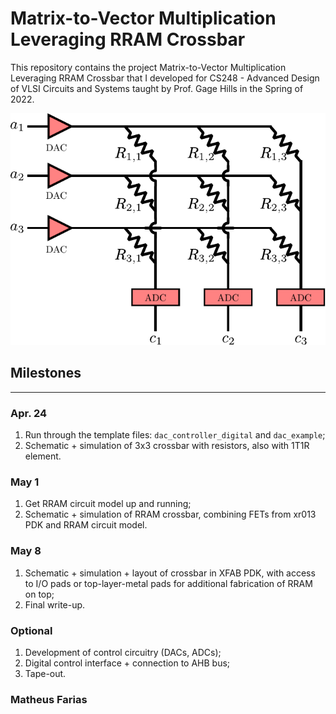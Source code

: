 # Matrix-to-Vector Multiplication Leveraging RRAM Crossbar

This repository contains the project Matrix-to-Vector Multiplication Leveraging RRAM Crossbar that I developed for CS248 - Advanced Design of VLSI Circuits and Systems taught by Prof. Gage Hills in the Spring of 2022.

<p align="center">
  <img  src="https://raw.githubusercontent.com/matheussfarias/cs248/master/gage_proposal.pdf">
</p>

## Milestones
---

### Apr. 24

1. Run through the template files: `dac_controller_digital` and `dac_example`;
2. Schematic + simulation of 3x3 crossbar with resistors, also with 1T1R element.

### May 1

1. Get RRAM circuit model up and running;
2. Schematic + simulation of RRAM crossbar, combining FETs from xr013 PDK and RRAM circuit model.

### May 8

1. Schematic + simulation + layout of crossbar in XFAB PDK, with access to I/O pads or top-layer-metal pads for additional fabrication of RRAM on top;
2. Final write-up.

### Optional

1. Development of control circuitry (DACs, ADCs);
2. Digital control interface + connection to AHB bus;
3. Tape-out.



### Matheus Farias